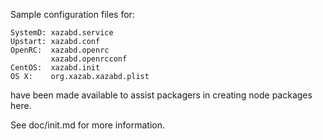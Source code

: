 Sample configuration files for:
```
SystemD: xazabd.service
Upstart: xazabd.conf
OpenRC:  xazabd.openrc
         xazabd.openrcconf
CentOS:  xazabd.init
OS X:    org.xazab.xazabd.plist
```
have been made available to assist packagers in creating node packages here.

See doc/init.md for more information.
